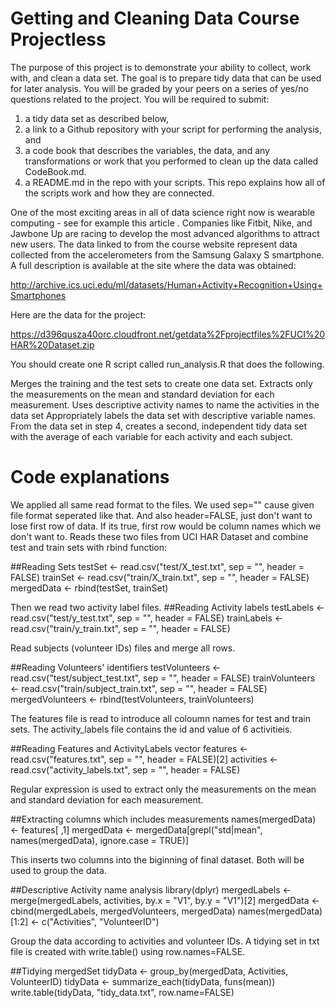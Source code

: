 # Getting and Cleaning Data Course Projectless 

The purpose of this project is to demonstrate your ability to collect, work with, and clean a data set. The goal is to prepare tidy data that can be used for later analysis. You will be graded by your peers on a series of yes/no questions related to the project. You will be required to submit: 
1. a tidy data set as described below, 
2. a link to a Github repository with your script for performing the analysis, and 
3. a code book that describes the variables, the data, and any transformations or work that you performed to clean up the data called CodeBook.md. 
4. a README.md in the repo with your scripts. This repo explains how all of the scripts work and how they are connected.

One of the most exciting areas in all of data science right now is wearable computing - see for example this article . Companies like Fitbit, Nike, and Jawbone Up are racing to develop the most advanced algorithms to attract new users. The data linked to from the course website represent data collected from the accelerometers from the Samsung Galaxy S smartphone. A full description is available at the site where the data was obtained:

http://archive.ics.uci.edu/ml/datasets/Human+Activity+Recognition+Using+Smartphones

Here are the data for the project:

https://d396qusza40orc.cloudfront.net/getdata%2Fprojectfiles%2FUCI%20HAR%20Dataset.zip

You should create one R script called run_analysis.R that does the following.

Merges the training and the test sets to create one data set.
Extracts only the measurements on the mean and standard deviation for each measurement.
Uses descriptive activity names to name the activities in the data set
Appropriately labels the data set with descriptive variable names.
From the data set in step 4, creates a second, independent tidy data set with the average of each variable for each activity and each subject.


# Code explanations

We applied all same read format to the files. We used sep="" cause given file format seperated like that. And also header=FALSE, just don't want to lose first row of data. If its true, first row would be column names which we don't want to. 
Reads these two files from UCI HAR Dataset and combine test and train sets with rbind function:

\##Reading Sets
testSet <- read.csv("test/X_test.txt", sep = "", header = FALSE)
trainSet <- read.csv("train/X_train.txt", sep = "", header = FALSE)
mergedData <- rbind(testSet, trainSet)

Then we read two activity label files. 
##Reading Activity labels
testLabels <- read.csv("test/y_test.txt", sep = "", header = FALSE)
trainLabels <- read.csv("train/y_train.txt", sep = "", header = FALSE)

Read subjects (volunteer IDs) files and merge all rows.

##Reading Volunteers' identifiers
testVolunteers <- read.csv("test/subject_test.txt", sep = "", header = FALSE)
trainVolunteers <- read.csv("train/subject_train.txt", sep = "", header = FALSE)
mergedVolunteers <- rbind(testVolunteers, trainVolunteers)

The features file is read to introduce all coloumn names for test and train sets. The activity_labels file contains the id and value of 6 activitieis. 

##Reading Features and ActivityLabels vector
features <- read.csv("features.txt", sep = "", header = FALSE)[2]
activities <- read.csv("activity_labels.txt", sep = "", header = FALSE)

Regular expression is used to extract only the measurements on the mean and standard deviation for each measurement. 

##Extracting columns which includes measurements
names(mergedData) <- features[ ,1]
mergedData <- mergedData[grepl("std|mean", names(mergedData), ignore.case = TRUE)]

This inserts two columns into the biginning of final dataset. Both will be used to group the data.

##Descriptive Activity name analysis
library(dplyr)
mergedLabels <- merge(mergedLabels, activities, by.x = "V1", by.y = "V1")[2]
mergedData <- cbind(mergedLabels, mergedVolunteers, mergedData)
names(mergedData)[1:2] <- c("Activities", "VolunteerID")

Group the data according to activities and volunteer IDs. A tidying set in txt file is created with write.table() using row.names=FALSE.

##Tidying mergedSet
tidyData <- group_by(mergedData, Activities, VolunteerID)
tidyData <- summarize_each(tidyData, funs(mean))
write.table(tidyData, "tidy_data.txt", row.name=FALSE)
